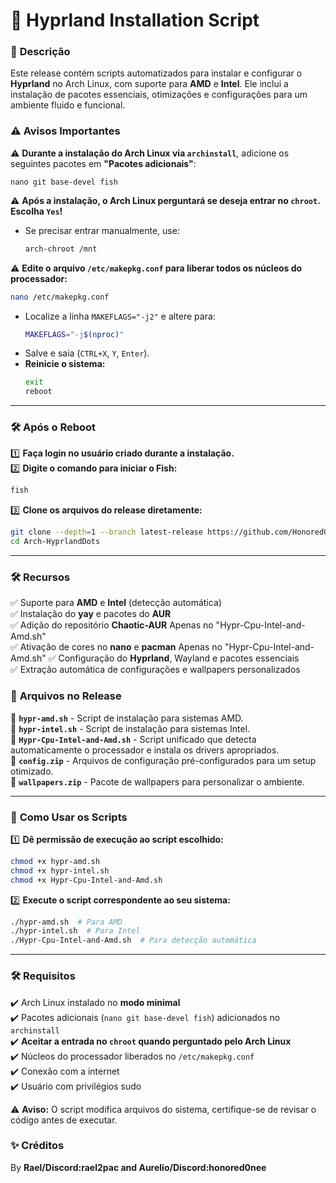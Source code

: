 
# 🚀 **Hyprland Installation Script**  

### 📌 **Descrição**  
Este release contém scripts automatizados para instalar e configurar o **Hyprland** no Arch Linux, com suporte para **AMD** e **Intel**. Ele inclui a instalação de pacotes essenciais, otimizações e configurações para um ambiente fluido e funcional.  

### ⚠️ **Avisos Importantes**  
⚠️ **Durante a instalação do Arch Linux via `archinstall`**, adicione os seguintes pacotes em **"Pacotes adicionais"**:  
   ```
   nano git base-devel fish
   ```  
⚠️ **Após a instalação, o Arch Linux perguntará se deseja entrar no `chroot`.** **Escolha `Yes`!**  
   - Se precisar entrar manualmente, use:  
     ```bash
     arch-chroot /mnt
     ```  

⚠️ **Edite o arquivo `/etc/makepkg.conf` para liberar todos os núcleos do processador:**  
   ```bash
   nano /etc/makepkg.conf
   ```  
   - Localize a linha `MAKEFLAGS="-j2"` e altere para:  
     ```bash
     MAKEFLAGS="-j$(nproc)"
     ```  
   - Salve e saia (`CTRL+X`, `Y`, `Enter`).  
   - **Reinicie o sistema:**  
     ```bash
     exit
     reboot
     ```  

---

### 🛠 **Após o Reboot**  
1️⃣ **Faça login no usuário criado durante a instalação.**  
2️⃣ **Digite o comando para iniciar o Fish:**  
   ```bash
   fish
   ```  
3️⃣ **Clone os arquivos do release diretamente:**  
   ```bash
   git clone --depth=1 --branch latest-release https://github.com/HonoredOneee/Arch-HyprlandDots.git  
   cd Arch-HyprlandDots  
   ```

---

### 🛠 **Recursos**  
✅ Suporte para **AMD** e **Intel** (detecção automática)  
✅ Instalação do **yay** e pacotes do **AUR**  
✅ Adição do repositório **Chaotic-AUR** Apenas no "Hypr-Cpu-Intel-and-Amd.sh"  
✅ Ativação de cores no **nano** e **pacman** Apenas no "Hypr-Cpu-Intel-and-Amd.sh" ✅ Configuração do **Hyprland**, Wayland e pacotes essenciais  
✅ Extração automática de configurações e wallpapers personalizados  

### 📂 **Arquivos no Release**  
📌 **`hypr-amd.sh`** - Script de instalação para sistemas AMD.  
📌 **`hypr-intel.sh`** - Script de instalação para sistemas Intel.  
📌 **`Hypr-Cpu-Intel-and-Amd.sh`** - Script unificado que detecta automaticamente o processador e instala os drivers apropriados.  
📌 **`config.zip`** - Arquivos de configuração pré-configurados para um setup otimizado.  
📌 **`wallpapers.zip`** - Pacote de wallpapers para personalizar o ambiente.  

---

### 📝 **Como Usar os Scripts**  
1️⃣ **Dê permissão de execução ao script escolhido:**  
   ```bash
   chmod +x hypr-amd.sh  
   chmod +x hypr-intel.sh  
   chmod +x Hypr-Cpu-Intel-and-Amd.sh  
   ```  
2️⃣ **Execute o script correspondente ao seu sistema:**  
   ```bash
   ./hypr-amd.sh  # Para AMD  
   ./hypr-intel.sh  # Para Intel  
   ./Hypr-Cpu-Intel-and-Amd.sh  # Para detecção automática  
   ```  

---

### 🛠 **Requisitos**  
✔️ Arch Linux instalado no **modo minimal**  
✔️ Pacotes adicionais (`nano git base-devel fish`) adicionados no `archinstall`  
✔️ **Aceitar a entrada no `chroot` quando perguntado pelo Arch Linux**  
✔️ Núcleos do processador liberados no `/etc/makepkg.conf`  
✔️ Conexão com a internet  
✔️ Usuário com privilégios sudo  

⚠️ **Aviso:** O script modifica arquivos do sistema, certifique-se de revisar o código antes de executar.  

### ✨ **Créditos**  
By **Rael/Discord:rael2pac and Aurelio/Discord:honored0nee**  
